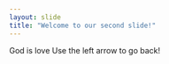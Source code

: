```yaml
---
layout: slide
title: "Welcome to our second slide!"
---
```

God is love
Use the left arrow to go back!
